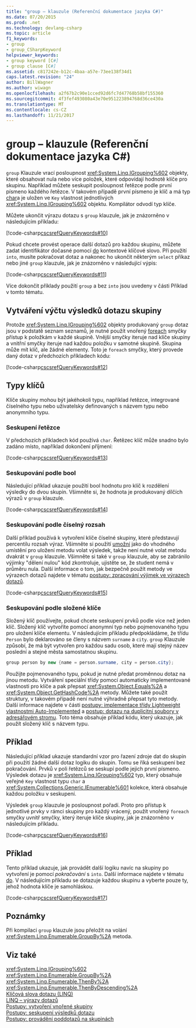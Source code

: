 ```yaml
---
title: "group – klauzule (Referenční dokumentace jazyka C#)"
ms.date: 07/20/2015
ms.prod: .net
ms.technology: devlang-csharp
ms.topic: article
f1_keywords:
- group
- group_CSharpKeyword
helpviewer_keywords:
- group keyword [C#]
- group clause [C#]
ms.assetid: c817242e-b12c-4baa-a57e-73ee138f34d1
caps.latest.revision: "24"
author: BillWagner
ms.author: wiwagn
ms.openlocfilehash: a2f67b2c90e1cced92d6fc7d47768b58bf155360
ms.sourcegitcommit: 4f3fef493080a43e70e951223894768d36ce430a
ms.translationtype: MT
ms.contentlocale: cs-CZ
ms.lasthandoff: 11/21/2017
---
```

# <a name="group-clause-c-reference"></a>group – klauzule (Referenční dokumentace jazyka C#)
`group` Klauzule vrací posloupnost <xref:System.Linq.IGrouping%602> objekty, které obsahovat nula nebo více položek, které odpovídají hodnotě klíče pro skupinu. Například můžete seskupit posloupnost řetězce podle první písmeno každého řetězce. V takovém případě první písmeno je klíč a má typ [char](../../../csharp/language-reference/keywords/char.md)a je uložen ve `Key` vlastnost jednotlivých <xref:System.Linq.IGrouping%602> objektu. Kompilátor odvodí typ klíče.  
  
 Můžete ukončit výrazu dotazu s `group` klauzule, jak je znázorněno v následujícím příkladu:  
  
 [!code-csharp[cscsrefQueryKeywords#10](../../../csharp/language-reference/keywords/codesnippet/CSharp/group-clause_1.cs)]  
  
 Pokud chcete provést operace další dotazů pro každou skupinu, můžete zadat identifikátor dočasné pomocí [do](../../../csharp/language-reference/keywords/into.md) kontextové klíčové slovo. Při použití `into`, musíte pokračovat dotaz a nakonec ho ukončit některým `select` příkaz nebo jiné `group` klauzule, jak je znázorněno v následující výpis:  
  
 [!code-csharp[cscsrefQueryKeywords#11](../../../csharp/language-reference/keywords/codesnippet/CSharp/group-clause_2.cs)]  
  
 Více dokončit příklady použití `group` a bez `into` jsou uvedeny v části Příklad v tomto tématu.  
  
## <a name="enumerating-the-results-of-a-group-query"></a>Vytváření výčtu výsledků dotazu skupiny  
 Protože <xref:System.Linq.IGrouping%602> objekty produkovaný `group` dotaz jsou v podstatě seznam seznamů, je nutné použít vnořený [foreach](../../../csharp/language-reference/keywords/foreach-in.md) smyčky přístup k položkám v každé skupině. Vnější smyčky iteruje nad klíče skupiny a vnitřní smyčky iteruje nad každou položku v samotné skupině. Skupina může mít klíč, ale žádné elementy. Toto je `foreach` smyčky, který provede daný dotaz v předchozích příkladech kódu:  
  
 [!code-csharp[cscsrefQueryKeywords#12](../../../csharp/language-reference/keywords/codesnippet/CSharp/group-clause_3.cs)]  
  
## <a name="key-types"></a>Typy klíčů  
 Klíče skupiny mohou být jakéhokoli typu, například řetězce, integrované číselného typu nebo uživatelsky definovaných s názvem typu nebo anonymního typu.  
  
### <a name="grouping-by-string"></a>Seskupení řetězce  
 V předchozích příkladech kód používá `char`. Řetězec klíč může snadno bylo zadáno místo, například dokončení příjmení:  
  
 [!code-csharp[cscsrefQueryKeywords#13](../../../csharp/language-reference/keywords/codesnippet/CSharp/group-clause_4.cs)]  
  
### <a name="grouping-by-bool"></a>Seskupování podle bool  
 Následující příklad ukazuje použití bool hodnotu pro klíč k rozdělení výsledky do dvou skupin. Všimněte si, že hodnota je produkovaný dílčích výrazů v `group` klauzule.  
  
 [!code-csharp[cscsrefQueryKeywords#14](../../../csharp/language-reference/keywords/codesnippet/CSharp/group-clause_5.cs)]  
  
### <a name="grouping-by-numeric-range"></a>Seskupování podle číselný rozsah  
 Další příklad používá k vytvoření klíče číselné skupiny, které představují percentilu rozsah výraz. Všimněte si použití [umožní](../../../csharp/language-reference/keywords/let-clause.md) jako do vhodného umístění pro uložení metodu volat výsledek, takže není nutné volat metodu dvakrát v `group` klauzule. Všimněte si také v `group` klauzule, aby se zabránilo výjimky "dělení nulou" kód zkontroluje, ujistěte se, že student nemá v průměru nula. Další informace o tom, jak bezpečně použít metody ve výrazech dotazů najdete v tématu [postupy: zpracování výjimek ve výrazech dotazů](../../../csharp/programming-guide/linq-query-expressions/how-to-handle-exceptions-in-query-expressions.md).  
  
 [!code-csharp[cscsrefQueryKeywords#15](../../../csharp/language-reference/keywords/codesnippet/CSharp/group-clause_6.cs)]  
  
### <a name="grouping-by-composite-keys"></a>Seskupování podle složené klíče  
 Složený klíč používejte, pokud chcete seskupení prvků podle více než jeden klíč. Složený klíč vytvoříte pomocí anonymní typ nebo pojmenovaného typu pro uložení klíče elementu. V následujícím příkladu předpokládáme, že třídu `Person` bylo deklarováno se členy s názvem `surname` a `city`. `group` Klauzule způsobí, že má být vytvořen pro každou sadu osob, které mají stejný název poslední a stejné města samostatnou skupinu.  
  
```csharp  
group person by new {name = person.surname, city = person.city};  
```  
  
 Použijte pojmenovaného typu, pokud je nutné předat proměnnou dotaz na jinou metodu. Vytváření speciální třídy pomocí automaticky implementované vlastnosti pro klíče a pak přepsat <xref:System.Object.Equals%2A> a <xref:System.Object.GetHashCode%2A> metody. Můžete také použít struktury, v takovém případě není nutné výhradně přepsat tyto metody. Další informace najdete v části [postupy: implementace třídy Lightweight vlastnostmi Auto-Implemented](../../../csharp/programming-guide/classes-and-structs/how-to-implement-a-lightweight-class-with-auto-implemented-properties.md) a [postup: dotazu na duplicitní soubory v adresářovém stromu](../../programming-guide/concepts/linq/how-to-query-for-duplicate-files-in-a-directory-tree-linq.md). Toto téma obsahuje příklad kódu, který ukazuje, jak použít složený klíč s názvem typu.  
  
## <a name="example"></a>Příklad  
 Následující příklad ukazuje standardní vzor pro řazení zdroje dat do skupin při použití žádné další dotaz logiku do skupin. Tomu se říká seskupení bez pokračování. Prvků v poli řetězců se seskupí podle jejich první písmeno. Výsledek dotazu je <xref:System.Linq.IGrouping%602> typ, který obsahuje veřejné `Key` vlastnost typu `char` a <xref:System.Collections.Generic.IEnumerable%601> kolekce, která obsahuje každou položku v seskupení.  
  
 Výsledek `group` klauzule je posloupnost pořadí. Proto pro přístup k jednotlivé prvky v rámci skupiny pro každý vrácený, použít vnořený `foreach` smyčky uvnitř smyčky, který iteruje klíče skupiny, jak je znázorněno v následujícím příkladu.  
  
 [!code-csharp[cscsrefQueryKeywords#16](../../../csharp/language-reference/keywords/codesnippet/CSharp/group-clause_7.cs)]  
  
## <a name="example"></a>Příklad  
 Tento příklad ukazuje, jak provádět další logiku navíc na skupiny po vytvoření je pomocí *pokračování* s `into`. Další informace najdete v tématu [do](../../../csharp/language-reference/keywords/into.md). V následujícím příkladu se dotazuje každou skupinu a vyberte pouze ty, jehož hodnota klíče je samohláskou.  
  
 [!code-csharp[cscsrefQueryKeywords#17](../../../csharp/language-reference/keywords/codesnippet/CSharp/group-clause_8.cs)]  
  
## <a name="remarks"></a>Poznámky  
 Při kompilaci `group` klauzule jsou přeložit na volání <xref:System.Linq.Enumerable.GroupBy%2A> metoda.  
  
## <a name="see-also"></a>Viz také  
 <xref:System.Linq.IGrouping%602>  
 <xref:System.Linq.Enumerable.GroupBy%2A>  
 <xref:System.Linq.Enumerable.ThenBy%2A>  
 <xref:System.Linq.Enumerable.ThenByDescending%2A>  
 [Klíčová slova dotazu (LINQ)](../../../csharp/language-reference/keywords/query-keywords.md)  
 [LINQ – výrazy dotazů](../../../csharp/programming-guide/linq-query-expressions/index.md)  
 [Postupy: vytvoření vnořené skupiny](../../../csharp/programming-guide/linq-query-expressions/how-to-create-a-nested-group.md)  
 [Postupy: seskupení výsledků dotazu](../../../csharp/programming-guide/linq-query-expressions/how-to-group-query-results.md)  
 [Postupy: provádění poddotazů na skupinách](../../../csharp/programming-guide/linq-query-expressions/how-to-perform-a-subquery-on-a-grouping-operation.md)
